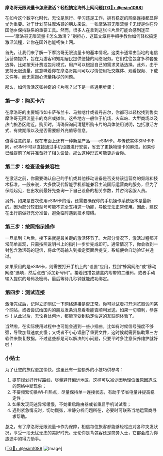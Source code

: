 **摩洛哥无限流量卡怎麽激活？轻松搞定海外上网问题[[TG💪+ @esim1088](https://t.me/s/esim1088)]**

在如今这个数字化时代，无论是旅行、学习还是工作，拥有稳定的网络连接都显得尤为重要。对于计划前往摩洛哥的朋友来说，一张摩洛哥无限流量卡无疑是你在异国他乡保持联系的重要工具。然而，很多人在拿到这张卡片后可能会感到迷茫——“摩洛哥无限流量卡怎么激活？”别担心，这篇文章将手把手教你如何轻松搞定激活流程，让你在国外也能畅快上网。

首先，让我们来了解一下摩洛哥无限流量卡的基本情况。这类卡通常由当地的电信运营商提供，旨在为游客和短期居民提供便捷的网络服务。它们往往包含多种套餐选择，比如按天计费或包月模式，用户可以根据自己的需求灵活选择。此外，由于支持无限流量，这意味着你在摩洛哥期间可以尽情使用社交媒体、观看视频、下载文件等，而无需担心流量耗尽的问题。

那么，如何激活这张神奇的卡片呢？以下是一些通用步骤：

### 第一步：购买卡片

在摩洛哥的主要城市如卡萨布兰卡、马拉喀什或者丹吉尔，你都可以轻松找到售卖摩洛哥无限流量卡的商店或摊位。这些地方一般位于机场、火车站、大型商场以及热门旅游区附近。购买时，请确保询问清楚所购卡片的具体使用说明，包括激活方式、有效期限以及是否需要额外充值等信息。

值得注意的是，现在市面上还有一种新型产品——eSIM卡。与传统实体SIM卡不同，eSIM卡可以直接通过手机设置进行安装，省去了更换物理卡的麻烦。如果你已经提前了解并准备好了相关设备，那么这种形式可能更适合你。

### 第二步：检查设备兼容性

在激活之前，你需要确认自己的手机或其他移动设备是否支持该运营商的频段和技术标准。一般来说，大多数现代智能手机都能兼容主流国际运营商的服务，但为了保险起见，在出发前最好先查询一下自己设备的相关参数，并咨询客服人员。

另外，如果是首次使用eSIM卡的话，还需要确保你的手机操作系统版本是最新的。因为部分较旧型号可能不完全支持这一功能，导致无法正常使用。因此，建议在出行前做好充分准备，避免临时遇到技术障碍。

### 第三步：按照指示操作

一旦拿到卡片后，接下来就是最关键的激活环节了。大部分情况下，激活过程都非常简单直观，只需按照说明书上的指引一步步完成即可。通常情况下，你会收到一封包含激活码的短信，将此代码输入到指定页面后提交，系统便会自动验证并通过。

如果采用的是eSIM卡，则需要打开手机上的“设置”应用，找到“蜂窝网络”或“移动网络”选项，然后点击“添加新号码”。接着扫描包装盒内附带的二维码，或者手动输入提供的号码及密码，最后等待几秒钟就能成功绑定。

### 第四步：测试连接

激活完成后，记得立即测试一下网络连接是否正常。你可以试着打开浏览器访问某个网站，或者尝试给国内的朋友发条消息看看能否顺利发送。如果一切顺利，恭喜你！从此以后，无论身处何地，都能享受到稳定快速的互联网体验了。

当然啦，在实际使用过程中也可能会遇到一些小插曲。比如有时候信号强度不够强，导致加载速度变慢；又或者不小心误删了重要文件，这时候就需要借助第三方软件来恢复数据。不过这些都是可以解决的小问题，只要平时多注意保养维护就好啦！

### 小贴士

为了让您的旅程更加愉快，这里还有一些额外的小技巧供参考：

1. 提前规划好行程路线，尽量避开偏远地区，这样可以减少因地理位置原因造成的网络中断现象；
2. 不要频繁切换Wi-Fi热点，尽量保持单一连接状态，有助于节省电量并提高稳定性；
3. 如果发现网速异常缓慢，不妨重启路由器或者重启手机试试看；
4. 遇到紧急情况时，切勿慌张，冷静分析问题所在，必要时可联系当地运营商寻求帮助。

总之，有了摩洛哥无限流量卡作为保障，相信每位旅客都能够轻松应对各种突发状况，享受一段无忧无虑的美好时光。无论你是背包客还是商务人士，它都会成为你旅途中的得力助手。

[[TG💪+ @esim1088](https://t.me/s/esim1088) ![Image](https://i.postimg.cc/4NQfJmqS/Snipaste-2025-05-13-00-14-12.png)]